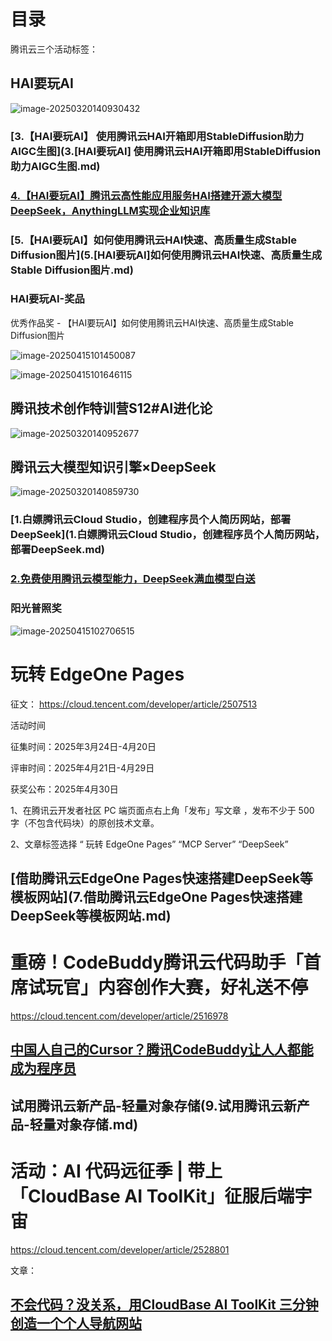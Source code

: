 

# 目录

腾讯云三个活动标签：

## HAI要玩AI

![image-20250320140930432](https://imgoss.xgss.net/picgo/image-20250320140930432.png?aliyun)

### [3.【HAI要玩AI】 使用腾讯云HAI开箱即用StableDiffusion助力AIGC生图](3.[HAI要玩AI] 使用腾讯云HAI开箱即用StableDiffusion助力AIGC生图.md)

### [4.【HAI要玩AI】腾讯云高性能应用服务HAI搭建开源大模型DeepSeek，AnythingLLM实现企业知识库](4.[HAI要玩AI]腾讯云高性能应用服务HAI搭建开源大模型DeepSeek，AnythingLLM实现企业知识库)

### [5.【HAI要玩AI】如何使用腾讯云HAI快速、高质量生成Stable Diffusion图片](5.[HAI要玩AI]如何使用腾讯云HAI快速、高质量生成Stable Diffusion图片.md)



### HAI要玩AI-奖品

优秀作品奖 - 【HAI要玩AI】如何使用腾讯云HAI快速、高质量生成Stable Diffusion图片

![image-20250415101450087](https://imgoss.xgss.net/picgo/image-20250415101450087.png?aliyun)

![image-20250415101646115](https://imgoss.xgss.net/picgo/image-20250415101646115.png?aliyun)

## 腾讯技术创作特训营S12#AI进化论

![image-20250320140952677](https://imgoss.xgss.net/picgo/image-20250320140952677.png?aliyun)



## 腾讯云大模型知识引擎×DeepSeek



![image-20250320140859730](https://imgoss.xgss.net/picgo/image-20250320140859730.png?aliyun)

### [1.白嫖腾讯云Cloud Studio，创建程序员个人简历网站，部署DeepSeek](1.白嫖腾讯云Cloud Studio，创建程序员个人简历网站，部署DeepSeek.md)

### [2.免费使用腾讯云模型能力，DeepSeek满血模型白送](2.免费使用腾讯云模型能力，DeepSeek满血模型白送.md)

### 阳光普照奖

![image-20250415102706515](https://imgoss.xgss.net/picgo/image-20250415102706515.png?aliyun)

# 玩转 EdgeOne Pages

征文： https://cloud.tencent.com/developer/article/2507513

活动时间

征集时间：2025年3月24日-4月20日

评审时间：2025年4月21日-4月29日

获奖公布：2025年4月30日

1、在腾讯云开发者社区 PC 端页面点右上角「发布」写文章 ，发布不少于 500 字（不包含代码块）的原创技术文章。

2、文章标签选择 “ 玩转 EdgeOne Pages” “MCP Server” “DeepSeek”

## [借助腾讯云EdgeOne Pages快速搭建DeepSeek等模板网站](7.借助腾讯云EdgeOne Pages快速搭建DeepSeek等模板网站.md)

# 重磅！CodeBuddy腾讯云代码助手「首席试玩官」内容创作大赛，好礼送不停

https://cloud.tencent.com/developer/article/2516978



## [中国人自己的Cursor？腾讯CodeBuddy让人人都能成为程序员](8.中国人自己的Cursor？腾讯CodeBuddy让人人都能成为程序员.md)



## 试用腾讯云新产品-轻量对象存储(9.试用腾讯云新产品-轻量对象存储.md)

# 活动：AI 代码远征季 | 带上「CloudBase AI ToolKit」征服后端宇宙

https://cloud.tencent.com/developer/article/2528801

文章：

## [不会代码？没关系，用CloudBase AI ToolKit 三分钟创造一个个人导航网站](10.三分钟创造一个个人导航网站.md)



